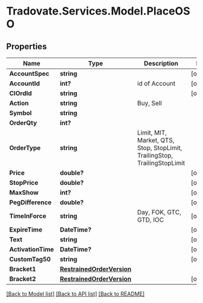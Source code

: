 # Tradovate.Services.Model.PlaceOSO
## Properties

Name | Type | Description | Notes
------------ | ------------- | ------------- | -------------
**AccountSpec** | **string** |  | [optional] 
**AccountId** | **int?** | id of Account | [optional] 
**ClOrdId** | **string** |  | [optional] 
**Action** | **string** | Buy, Sell | 
**Symbol** | **string** |  | 
**OrderQty** | **int?** |  | 
**OrderType** | **string** | Limit, MIT, Market, QTS, Stop, StopLimit, TrailingStop, TrailingStopLimit | 
**Price** | **double?** |  | [optional] 
**StopPrice** | **double?** |  | [optional] 
**MaxShow** | **int?** |  | [optional] 
**PegDifference** | **double?** |  | [optional] 
**TimeInForce** | **string** | Day, FOK, GTC, GTD, IOC | [optional] 
**ExpireTime** | **DateTime?** |  | [optional] 
**Text** | **string** |  | [optional] 
**ActivationTime** | **DateTime?** |  | [optional] 
**CustomTag50** | **string** |  | [optional] 
**Bracket1** | [**RestrainedOrderVersion**](RestrainedOrderVersion.md) |  | 
**Bracket2** | [**RestrainedOrderVersion**](RestrainedOrderVersion.md) |  | [optional] 

[[Back to Model list]](../README.md#documentation-for-models) [[Back to API list]](../README.md#documentation-for-api-endpoints) [[Back to README]](../README.md)

